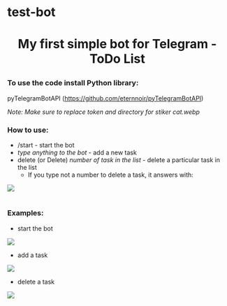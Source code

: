 # test-bot
# <p align="center">My first simple bot for Telegram - ToDo List

### To use the code install Python library:
pyTelegramBotAPI (https://github.com/eternnoir/pyTelegramBotAPI)

*Note: Make sure to replace token and directory for stiker cat.webp*
### How to use:
  * /start - start the bot
  * *type anything to the bot* - add a new task
  * delete (or Delete) *number of task in the list* - delete a particular task in the list
    * If you type not a number to delete a task, it answers with:

![](https://sun9-60.userapi.com/9vvDLCUurg7DWCG0INzuJIg-mcOm2wqrJkmgeQ/5Ka0WuAJTao.jpg)
#
#
#
### Examples:
* start the bot

![](https://sun9-37.userapi.com/_CRfJabn7u2wtTzIAFTdtANa-PFo596onndpqQ/tNZHM5NCGhw.jpg)

* add a task

![](https://sun9-24.userapi.com/0oNsmFiO0wqA7DS98HciM5jYvYM7wDmiuYRe2Q/sfLcUnJvt5o.jpg)

* delete a task

![](https://sun9-42.userapi.com/q7Si-ABFJ8B7y-90eatIIKWFwu7XO439Q76jfA/-kr3Nykruto.jpg)

